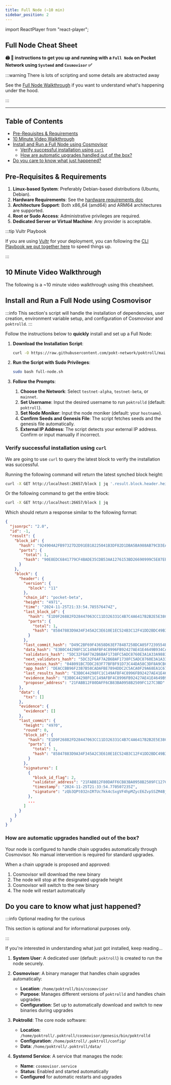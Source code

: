 ```yaml
---
title: Full Node (~10 min)
sidebar_position: 2
---
```


import ReactPlayer from "react-player";

## Full Node Cheat Sheet <!-- omit in toc -->

**🖨 🍝 instructions to get you up and running with a `Full Node` on Pocket Network using `Systemd` and `Cosmovisor` ✅**

:::warning There is lots of scripting and some details are abstracted away

See the [Full Node Walkthrough](../walkthroughs/full_node_walkthrough.md) if you want to understand what's happening under the hood.

:::

---

## Table of Contents <!-- omit in toc -->

- [Pre-Requisites \& Requirements](#pre-requisites--requirements)
- [10 Minute Video Walkthrough](#10-minute-video-walkthrough)
- [Install and Run a Full Node using Cosmovisor](#install-and-run-a-full-node-using-cosmovisor)
  - [Verify successful installation using `curl`](#verify-successful-installation-using-curl)
  - [How are automatic upgrades handled out of the box?](#how-are-automatic-upgrades-handled-out-of-the-box)
- [Do you care to know what just happened?](#do-you-care-to-know-what-just-happened)

## Pre-Requisites & Requirements

1. **Linux-based System**: Preferably Debian-based distributions (Ubuntu, Debian).
2. **Hardware Requirements**: See the [hardware requirements doc](../configs/hardware_requirements.md)
3. **Architecture Support**: Both x86_64 (amd64) and ARM64 architectures are supported.
4. **Root or Sudo Access**: Administrative privileges are required.
5. **Dedicated Server or Virtual Machine**: Any provider is acceptable.

:::tip Vultr Playbook

If you are using [Vultr](https://www.vultr.com/) for your deployment, you can following the [CLI Playbook we put together here](../../tools/playbooks/vultr.md) to speed things up.

:::

## 10 Minute Video Walkthrough

The following is a ~10 minute video walkthrough using this cheatsheet.

<ReactPlayer
  playing={false}
  controls
  url="https://github.com/user-attachments/assets/745cc1a4-28ee-4c02-8b22-858263e1f018"
/>

## Install and Run a Full Node using Cosmovisor

:::info
This section's script will handle the installation of dependencies, user creation,
environment variable setup, and configuration of Cosmovisor and `poktrolld`.
:::

Follow the instructions below to **quickly** install and set up a Full Node:

1. **Download the Installation Script**:

   ```bash
   curl -O https://raw.githubusercontent.com/pokt-network/poktroll/main/tools/installer/full-node.sh
   ```

2. **Run the Script with Sudo Privileges**:

   ```bash
   sudo bash full-node.sh
   ```

3. **Follow the Prompts**:

   1. **Choose the Network**: Select `testnet-alpha`, `testnet-beta`, or `mainnet`.
   2. **Set Username**: Input the desired username to run `poktrolld` (default: `poktroll`).
   3. **Set Node Moniker**: Input the node moniker (default: your `hostname`).
   4. **Confirm Seeds and Genesis File**: The script fetches seeds and the genesis file automatically.
   5. **External IP Address**: The script detects your external IP address. Confirm or input manually if incorrect.

### Verify successful installation using `curl`

We are going to use `curl` to query the latest block to verify the installation was successful.

Running the following command will return the latest synched block height:

```bash
curl -X GET http://localhost:26657/block | jq '.result.block.header.height'
```

Or the following command to get the entire block:

```bash
curl -X GET http://localhost:26657/block | jq
```

Which should return a response similar to the following format:

```json
{
  "jsonrpc": "2.0",
  "id": -1,
  "result": {
    "block_id": {
      "hash": "924904A2FB97327D2D91EB18225041B3DF82D1DBA5BA988AB79CD3EAC4A4960C",
      "parts": {
        "total": 1,
        "hash": "90E8EDC6841779CF4BADE35CDB53AA1276153BD26690999C5E87EB0E49E91AC8"
      }
    },
    "block": {
      "header": {
        "version": {
          "block": "11"
        },
        "chain_id": "pocket-beta",
        "height": "4971",
        "time": "2024-11-25T21:33:54.785576474Z",
        "last_block_id": {
          "hash": "E1D9F26882FD28447063CC11D326331C4B7C4A6417B2B2E5E38C5484C6D98168",
          "parts": {
            "total": 1,
            "hash": "85847883D9A34F345A2C3E610E1EC524B3C12F41DD2BDC49B36824D9A12EAB32"
          }
        },
        "last_commit_hash": "D49C2BF69F43658D63EF78487258DCA05F7239554E668CF9AE2502A5C6DB104E",
        "data_hash": "E3B0C44298FC1C149AFBF4C8996FB92427AE41E4649B934CA495991B7852B855",
        "validators_hash": "5DC32F6AF7A2B6BAF1738FC5ADC8760E3A1A33A98839071D6A6FE503AD3BD52E",
        "next_validators_hash": "5DC32F6AF7A2B6BAF1738FC5ADC8760E3A1A33A98839071D6A6FE503AD3BD52E",
        "consensus_hash": "048091BC7DDC283F77BFBF91D73C44DA58C3DF8A9CBC867405D8B7F3DAADA22F",
        "app_hash": "DEACCBB96F23B7B58CADAFBE7894DDC2C5ACA0F29A68EA1C67407FA06C8D617C",
        "last_results_hash": "E3B0C44298FC1C149AFBF4C8996FB92427AE41E4649B934CA495991B7852B855",
        "evidence_hash": "E3B0C44298FC1C149AFBF4C8996FB92427AE41E4649B934CA495991B7852B855",
        "proposer_address": "21FABB12F80DAFF6CB83BA0958B2509FC127C3BD"
      },
      "data": {
        "txs": []
      },
      "evidence": {
        "evidence": []
      },
      "last_commit": {
        "height": "4970",
        "round": 0,
        "block_id": {
          "hash": "E1D9F26882FD28447063CC11D326331C4B7C4A6417B2B2E5E38C5484C6D98168",
          "parts": {
            "total": 1,
            "hash": "85847883D9A34F345A2C3E610E1EC524B3C12F41DD2BDC49B36824D9A12EAB32"
          }
        },
        "signatures": [
          {
            "block_id_flag": 2,
            "validator_address": "21FABB12F80DAFF6CB83BA0958B2509FC127C3BD",
            "timestamp": "2024-11-25T21:33:54.770507235Z",
            "signature": "zQb3QPt032nIRTUc7kk4cSxgVF4hpMZycE6ZvpSSZM4Bj1XlOEcdFtHWiLsileVX9RkZHqChzGBstCnfCfK8Bg=="
          },
          ...
        ]
      }
    }
  }
}
```

### How are automatic upgrades handled out of the box?

Your node is configured to handle chain upgrades automatically through Cosmovisor. No manual intervention is required for standard upgrades.

When a chain upgrade is proposed and approved:

1. Cosmovisor will download the new binary
2. The node will stop at the designated upgrade height
3. Cosmovisor will switch to the new binary
4. The node will restart automatically

## Do you care to know what just happened?

:::info Optional reading for the curious

This section is optional and for informational purposes only.

:::

If you're interested in understanding what just got installed, keep reading...

1. **System User**: A dedicated user (default: `poktroll`) is created to run the node securely.

2. **Cosmovisor**: A binary manager that handles chain upgrades automatically:

   - **Location**: `/home/poktroll/bin/cosmovisor`
   - **Purpose**: Manages different versions of `poktrolld` and handles chain upgrades
   - **Configuration**: Set up to automatically download and switch to new binaries during upgrades

3. **Poktrolld**: The core node software:

   - **Location**: `/home/poktroll/.poktroll/cosmovisor/genesis/bin/poktrolld`
   - **Configuration**: `/home/poktroll/.poktroll/config/`
   - **Data**: `/home/poktroll/.poktroll/data/`

4. **Systemd Service**: A service that manages the node:
   - **Name**: `cosmovisor.service`
   - **Status**: Enabled and started automatically
   - **Configured** for automatic restarts and upgrades
